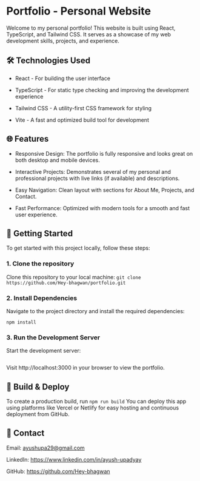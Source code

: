 # Portfolio - Personal Website

Welcome to my personal portfolio! This website is built using React, TypeScript, and Tailwind CSS. It serves as a showcase of my web development skills, projects, and experience.


## 🛠️ Technologies Used

- React - For building the user interface

- TypeScript - For static type checking and improving the development experience

- Tailwind CSS - A utility-first CSS framework for styling

- Vite - A fast and optimized build tool for development


## 🌐 Features

- Responsive Design: The portfolio is fully responsive and looks great on both desktop and mobile devices.

- Interactive Projects: Demonstrates several of my personal and professional projects with live links (if available) and descriptions.

- Easy Navigation: Clean layout with sections for About Me, Projects, and Contact.

- Fast Performance: Optimized with modern tools for a smooth and fast user experience.


## 🚀 Getting Started

To get started with this project locally, follow these steps:

### 1. Clone the repository
Clone this repository to your local machine:
```git clone https://github.com/Hey-bhagwan/portfolio.git```

### 2. Install Dependencies
Navigate to the project directory and install the required dependencies:
``` cd portfolio
npm install
```

###  3. Run the Development Server
Start the development server:
``` npm run dev
```
Visit http://localhost:3000 in your browser to view the portfolio.

## 🔨 Build & Deploy

To create a production build, run
```npm run build```
You can deploy this app using platforms like Vercel or Netlify for easy hosting and continuous deployment from GitHub.

## 📩 Contact

Email: ayushupa29@gmail.com

LinkedIn: https://www.linkedin.com/in/ayush-upadyay

GitHub: https://github.com/Hey-bhagwan
